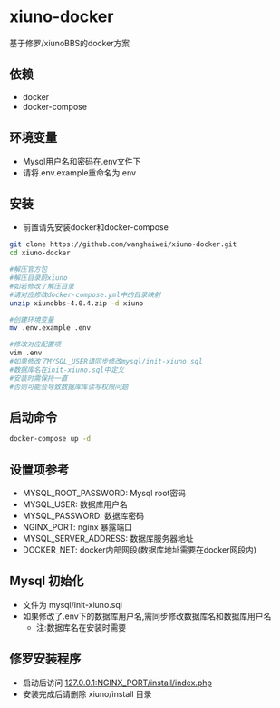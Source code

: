 # xiuno-docker
基于修罗/xiunoBBS的docker方案
## 依赖
- docker
- docker-compose
## 环境变量
- Mysql用户名和密码在.env文件下
- 请将.env.example重命名为.env
## 安装

- 前置请先安装docker和docker-compose

```bash
git clone https://github.com/wanghaiwei/xiuno-docker.git
cd xiuno-docker

#解压官方包
#解压目录蔚xiuno
#如若修改了解压目录
#请对应修改docker-compose.yml中的目录映射
unzip xiunobbs-4.0.4.zip -d xiuno

#创建环境变量
mv .env.example .env

#修改对应配置项
vim .env
#如果修改了MYSQL_USER请同步修改mysql/init-xiuno.sql
#数据库名在init-xiuno.sql中定义
#安装时需保持一直
#否则可能会导致数据库库读写权限问题
```

## 启动命令
```bash
docker-compose up -d
```
## 设置项参考
- MYSQL_ROOT_PASSWORD: Mysql root密码
- MYSQL_USER: 数据库用户名
- MYSQL_PASSWORD: 数据库密码
- NGINX_PORT: nginx 暴露端口
- MYSQL_SERVER_ADDRESS: 数据库服务器地址
- DOCKER_NET: docker内部网段(数据库地址需要在docker网段内)
## Mysql 初始化
- 文件为 mysql/init-xiuno.sql
- 如果修改了.env下的数据库用户名,需同步修改数据库名和数据库用户名
  - 注:数据库名在安装时需要

## 修罗安装程序
- 启动后访问 [127.0.0.1:NGINX_PORT/install/index.php](127.0.0.1:NGINX_PORT/install/index.php)
- 安装完成后请删除 xiuno/install 目录
